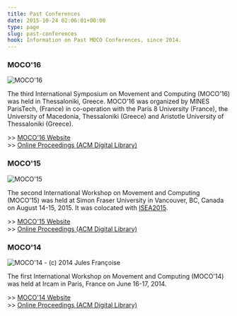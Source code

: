 ```yaml
---
title: Past Conferences
date: 2015-10-24 02:06:01+00:00
type: page
slug: past-conferences
hook: Information on Past MOCO Conferences, since 2014.
---
```


### MOCO'16

![MOCO'16](/images/moco16_banner.jpg)

The third International Symposium on Movement and Computing (MOCO'16) was held in Thessaloniki, Greece. MOCO'16 was organized by MINES ParisTech, (France) in co-operation with the Paris 8 University (France), the University of Macedonia, Thessaloniki (Greece) and Aristotle University of Thessaloniki (Greece).

\>\> [MOCO'16 Website](http://moco16.movementcomputing.org/)  
\>\> [Online Proceedings (ACM Digital Library)](dl.acm.org/citation.cfm?id=2617995)

### MOCO'15

![MOCO'15](/images/moco15_banner.jpg)

The second International Workshop on Movement and Computing (MOCO'15) was held at Simon Fraser University in Vancouver, BC, Canada on August 14-15, 2015. It was colocated with [ISEA2015](http://isea2015.org/).

\>\> [MOCO'15 Website](http://moco15.movementcomputing.org/)  
\>\> [Online Proceedings (ACM Digital Library)](http://dl.acm.org/citation.cfm?id=2790994)

### MOCO'14

![MOCO'14 - (c) 2014 Jules Françoise](/images/moco14_banner.png)

The first International Workshop on Movement and Computing (MOCO'14) was held at Ircam in Paris, France on June 16-17, 2014.

\>\> [MOCO'14 Website](http://moco14.movementcomputing.org/)  
\>\> [Online Proceedings (ACM Digital Library)](http://dl.acm.org/citation.cfm?id=2617995&coll=DL&dl=GUIDE&CFID=413747090&CFTOKEN=95235903)
